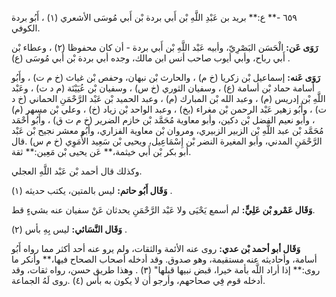 ٦٥٩ -** ع:** بريد بن عَبْدِ اللَّهِ بْن أَبي بردة بْن أَبي مُوسَى الأشعري (١) ، أَبُو بردة الكوفي.

**رَوَى عَن:** الْحَسَن البَصْرِيّ، وأبيه عَبْد اللَّهِ بْن أَبي بردة - أن كان محفوظا (٢) ، وعطاء بْن أَبي رباح، وأبي أيوب صاحب أنس ابن مالك، وجده أبي بردة بْن أَبي مُوسَى (ع) .

**رَوَى عَنه:** إسماعيل بْن زكريا (خ م) ، والحارث بْن نبهان، وحفص بْن غياث (خ م ت) ، وأَبُو أسامة حماد بْن أسامة (ع) ، وسفيان الثوري (خ س) ، وسفيان بْن عُيَيْنَة (م د ت) ، وعَبْد اللَّهِ بْن إدريس (م) ، وعبد الله بْن المبارك (م) ، وعبد الحميد بْن عَبْد الرَّحْمَنِ الحماني (خ د ت) ، وأَبُو زهير عَبْد الرحمن بْن مغراء (بخ) ، وعبد الواحد بْن زياد (خ) ، وعلي بْن مسهر (م) ، وأبو نعيم الفضل بْن دكين، وأبو معاوية مُحَمَّد بْن خازم الضرير (خ م ت ق) ، وأَبُو أَحْمَد مُحَمَّد بْن عبد اللَّهِ بْن الزبير الزبيري، ومروان بْن معاوية الفزاري، وأَبُو معشر نجيح بْن عَبْد الرَّحْمَنِ المدني، وأبو المغيرة النضر بْن إِسْمَاعِيل، ويحيى بْن سَعِيد الأُمَوِي (خ م س) .قال أبو بكر بْن أَبي خيثمة،** عَن يحيى بْن مَعِين:** ثقة.

وكذلك قال أحمد بْن عَبْد اللَّهِ العجلي.

**وَقَال أَبُو حاتم:** ليس بالمتين، يكتب حديثه (١) .

**وَقَال عَمْرو بْن عَلِيٍّ:** لم أسمع يَحْيَى ولا عَبْد الرَّحْمَنِ يحدثان عَنْ سفيان عنه بشيءٍ قط.

**وَقَال النَّسَائي:** ليس بِهِ بأس (٢) .

**وَقَال أبو أحمد بْن عدي:** روى عنه الأئمة والثقات، ولم يرو عنه أحد أكثر مما رواه أَبُو أسامة، وأحاديثه عنه مستقيمة، وهو صدوق. وقد أدخله أصحاب الصحاح فيها،** وأنكر ما روى:** إذا أراد اللَّه بأمة خيرا، قبض نبيها قبلها" (٣) . وهذا طريق حسن، رواه ثقات، وقد أدخله قوم فِي صحاحهم، وأرجو أن لا يكون به بأس (٤) .روى لَهُ الجماعة.
